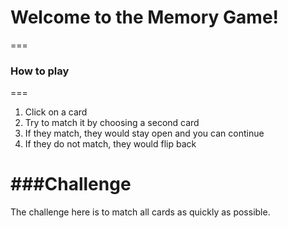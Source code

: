 # Welcome to the Memory Game!
===

### How to play
===
1. Click on a card
2. Try to match it by choosing a second card
3. If they match, they would stay open and you can continue
4. If they do not match, they would flip back

###Challenge
===
The challenge here is to match all cards as quickly as possible.
